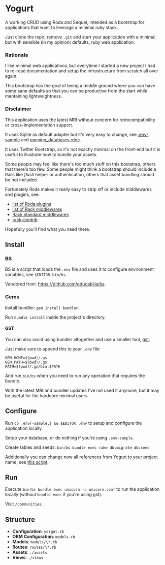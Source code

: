 Yogurt
======

A working CRUD using Roda and Sequel, intended as a bootstrap for
applications that want to leverage a minimal ruby stack.

Just clone the repo, remove `.git` and start your application with a
minimal, but with sensible (in my opinion) defaults, ruby web application.

### Rationale

I like minimal web applications, but everytime I started a new project I had
to re-read documentation and setup the infrastructure from scratch all over
again.

This bootstrap has the goal of being a middle ground where you can have some
sane defaults so that you can be productive from the start while mantaining
lightweightness.

### Disclaimer

This application uses the latest MRI without concern for
retrocompatibility or cross-implementation support.

It uses Sqlite as default adapter but it's very easy to change, see
[.env-sample](https://github.com/badosu/Yogurt/blob/master/.env-sample) and
[opening_databases.rdoc](http://sequel.jeremyevans.net/rdoc/files/doc/opening_databases_rdoc.html).

It uses Twitter Bootstrap, so it's not exactly minimal on the front-end
but it is useful to illustrate how to bundle your assets.

Some people may feel like there's too much stuff on this bootstrap, others
that there's too few. Some people might think a bootstrap should include
a Rails like *flash* helper or authentication, others that asset bundling
should be not included.

Fortunately Roda makes it really easy to strip off or include middlewares
and plugins, see:

- [list of Roda plugins](http://roda.jeremyevans.net/rdoc/classes/Roda/RodaPlugins.html)
- [list of Rack middlewares](https://github.com/rack/rack/wiki/List-of-Middleware)
- [Rack standard middlewares](http://www.rubydoc.info/github/rack/rack/Rack)
- [rack-contrib](https://github.com/rack/rack-contrib)

Hopefully you'll find what you need there.

Install
-------

### BS

BS is a script that loads the `.env` file and uses it to configure
environment variables, see `$EDITOR bin/bs`.

Vendored from: https://github.com/educabilia/bs.

### Gems

Install bundler: `gem install bundler`.

Run `bundle install` inside the project's directory.

#### GST

You can also avoid using bundler altogether and use a smaller tool,
[gst](https://github.com/tonchis/gst).

Just make sure to append this to your `.env` file:

    GEM_HOME=$(pwd)/.gs
    GEM_PATH=$(pwd)/.gs
    PATH=$(pwd)/.gs/bin:$PATH

And run `bin/bs` when you need to run any operation that requires the bundle.

With the latest MRI and bundler updates I've not used it anymore, but it
may be useful for the hardcore minimal users.

Configure
---------

Run `cp .env{-sample,} && $EDITOR .env` to setup and configure the
application locally.

Setup your database, or do nothing if you're using `.env-sample`.

Create tables and seeds: `bin/bs bundle exec rake db:migrate db:seed`

Additionally you can change now all references from Yogurt to your project
name, see [this script](https://gist.github.com/badosu/ca61b6bfbb198386fe9b).

Run
---

Execute `bin/bs bundle exec unicorn -c unicorn.conf` to run the application
locally (without `bundle exec` if you're using gst).

Visit `/communities`.

Structure
---------

- **Configuration**: `yorgut.rb`
- **ORM Configuration**: `models.rb`
- **Models**: `models/\*.rb`
- **Routes**: `routes/\*.rb`
- **Assets**: `./assets`
- **Views**: `./views`
